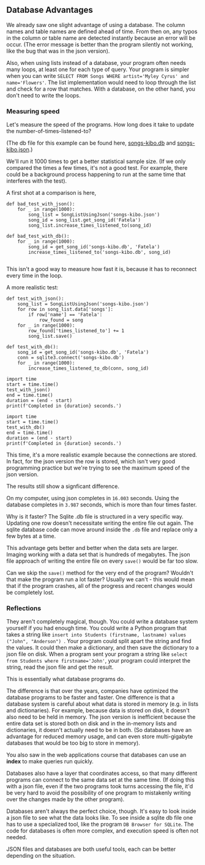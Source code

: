 
## Database Advantages

We already saw one slight advantage of using a database. The column names and table names are defined ahead of time. From then on, any typos in the column or table name are detected instantly because an error will be occur. (The error message is better than the program silently not working, like the bug that was in the json version).

Also, when using lists instead of a database, your program often needs many loops, at least one for each type of query. Your program is simpler when you can write `SELECT FROM Songs WHERE artist='Myley Cyrus' and name='Flowers'`. The list implementation would need to loop through the list and check for a row that matches. With a database, on the other hand, you don't need to write the loops.

### Measuring speed

Let's measure the speed of the programs. How long does it take to update the number-of-times-listened-to?

(The db file for this example can be found here, [songs-kibo.db](https://github.com/kibo-programming-2-jan-23/walkthroughs/blob/main/db-and-vis/songs-kibo.db) and [songs-kibo.json](https://github.com/kibo-programming-2-jan-23/walkthroughs/blob/main/db-and-vis/songs-kibo.json).)

We'll run it 1000 times to get a better statistical sample size. (If we only compared the times a few times, it's not a good test. For example, there could be a background process happening to run at the same time that interferes with the test).

A first shot at a comparison is here,

```
def bad_test_with_json():
    for _ in range(1000):
        song_list = SongListUsingJson('songs-kibo.json')
        song_id = song_list.get_song_id('Fatela')
        song_list.increase_times_listened_to(song_id)

def bad_test_with_db():
    for _ in range(1000):
        song_id = get_song_id('songs-kibo.db', 'Fatela')
        increase_times_listened_to('songs-kibo.db', song_id)
        
```

This isn't a good way to measure how fast it is, because it has to reconnect every time in the loop.

A more realistic test:


```
def test_with_json():
    song_list = SongListUsingJson('songs-kibo.json')
    for row in song_list.data['songs']:
        if row['name'] == 'Fatela':
            row_found = song
    for _ in range(1000):
        row_found['times_listened_to'] += 1
        song_list.save()
    
def test_with_db():
    song_id = get_song_id('songs-kibo.db', 'Fatela')
    conn = sqlite3.connect('songs-kibo.db')
    for _ in range(1000):
        increase_times_listened_to_db(conn, song_id)

import time
start = time.time()
test_with_json()
end = time.time()
duration = (end - start)
print(f'Completed in {duration} seconds.')

import time
start = time.time()
test_with_db()
end = time.time()
duration = (end - start)
print(f'Completed in {duration} seconds.')
```

This time, it's a more realistic example because the connections are stored. In fact, for the json version the row is stored, which isn't very good programming practice but we're trying to see the maximum speed of the json version.

The results still show a signficant difference.

On my computer, using json completes in `16.003` seconds. Using the database completes in `3.987` seconds, which is more than four times faster.

Why is it faster? The Sqlite .db file is structured in a very specific way. Updating one row doesn't necessitate writing the entire file out again. The sqlite database code can move around inside the `.db` file and replace only a few bytes at a time.

This advantage gets better and better when the data sets are larger. Imaging working with a data set that is hundreds of megabytes. The json file approach of writing the entire file on every `save()` would be far too slow.

Can we skip the `save()` method for the very end of the program? Wouldn't that make the program run a lot faster? Usually we can't - this would mean that if the program crashes, all of the progress and recent changes would be completely lost.

### Reflections

They aren't completely magical, though. You could write a database system yourself if you had enough time. You could write a Python program that takes a string like `insert into Students (firstname, lastname) values ("John", "Anderson") `. Your program could split apart the string and find the values. It could then make a dictionary, and then save the dictionary to a json file on disk. When a program sent your program a string like `select from Students where firstname='John'`, your program could interpret the string, read the json file and get the result.

This is essentially what database programs do. 

The difference is that over the years, companies have optimized the database programs to be faster and faster. One difference is that a database system is careful about what data is stored in memory (e.g. in lists and dictionaries). For example, because data is stored on disk, it doesn't also need to be held in memory. The json version is inefficient because the entire data set is stored both on disk and in the in-memory lists and dictionaries, it doesn't actually need to be in both. (So databases have an advantage for reduced memory usage, and can even store multi-gigabyte databases that would be too big to store in memory).

You also saw in the web applications course that databases can use an **index** to make queries run quickly.

Databases also have a layer that coordinates access, so that many different programs can connect to the same data set at the same time. (If doing this with a json file, even if the two programs took turns accessing the file, it'd be very hard to avoid the possibility of one program to mistakenly writing over the changes made by the other program).

Databases aren't always the perfect choice, though. It's easy to look inside a json file to see what the data looks like. To see inside a sqlite db file one has to use a specialized tool, like the program `DB Browser for SQLite`. The code for databases is often more complex, and execution speed is often not needed.

JSON files and databases are both useful tools, each can be better depending on the situation.

